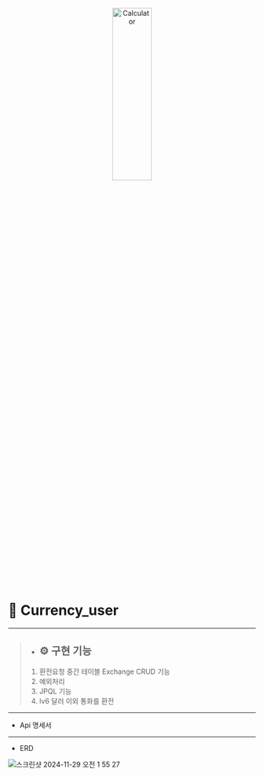 <p align="center">
<img src="https://www.knnews.co.kr/edb/nimages/2017/03/20170307.01010111000001.01L.jpg" width="40%" height="30%" title="px(픽셀) 크기 설정" alt="Calculator"></img>
</p>

# 📌 Currency_user

---
>- ## ⚙ 구현 기능
>1. 환전요청 중간 테이블 Exchange CRUD 기능
>2. 예외처리
>3. JPQL 기능
>4. lv6 달러 이외 통화를 환전
>

---
- Api 명세서 

[Api명세서]: https://documenter.getpostman.com/view/39383521/2sAYBXBqa8
---
- ERD

![스크린샷 2024-11-29 오전 1 55 27](https://documenter.getpostman.com/view/39383521/2sAYBXBqa8)